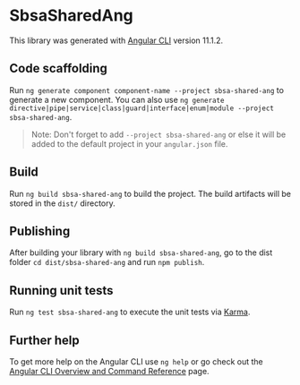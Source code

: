 # SbsaSharedAng

This library was generated with [Angular CLI](https://github.com/angular/angular-cli) version 11.1.2.

## Code scaffolding

Run `ng generate component component-name --project sbsa-shared-ang` to generate a new component. You can also use `ng generate directive|pipe|service|class|guard|interface|enum|module --project sbsa-shared-ang`.
> Note: Don't forget to add `--project sbsa-shared-ang` or else it will be added to the default project in your `angular.json` file. 

## Build

Run `ng build sbsa-shared-ang` to build the project. The build artifacts will be stored in the `dist/` directory.

## Publishing

After building your library with `ng build sbsa-shared-ang`, go to the dist folder `cd dist/sbsa-shared-ang` and run `npm publish`.

## Running unit tests

Run `ng test sbsa-shared-ang` to execute the unit tests via [Karma](https://karma-runner.github.io).

## Further help

To get more help on the Angular CLI use `ng help` or go check out the [Angular CLI Overview and Command Reference](https://angular.io/cli) page.
